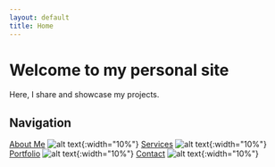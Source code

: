 ```yaml
---
layout: default
title: Home
---
```


# Welcome to my personal site

Here, I share and showcase my projects.

## Navigation

[About Me](/guillermogranados.github.io/about/) ![alt text](/images/noun-person-751031.png){:width="10%"} [Services](/guillermogranados.github.io/services/) ![alt text](/images/noun-service-6493082.png){:width="10%"} [Portfolio](/guillermogranados.github.io/portfolio/) ![alt text](/images/noun-portfolio-6491292.png){:width="10%"} [Contact](/guillermogranados.github.io/contact/) ![alt text](/images/noun-contact-1549900.png){:width="10%"}
